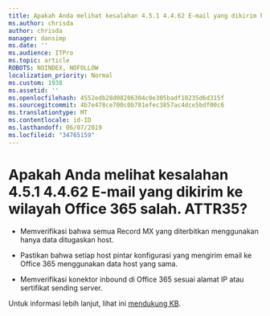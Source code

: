 ```yaml
---
title: Apakah Anda melihat kesalahan 4.5.1 4.4.62 E-mail yang dikirim ke wilayah Office 365 salah. ATTR35?
ms.author: chrisda
author: chrisda
manager: dansimp
ms.date: ''
ms.audience: ITPro
ms.topic: article
ROBOTS: NOINDEX, NOFOLLOW
localization_priority: Normal
ms.custom: 1938
ms.assetid: ''
ms.openlocfilehash: 4552edb28d08206304c0e305badf10235d6d315f
ms.sourcegitcommit: 4b7e478ce700c0b781efec3857ac4dce5bdf00c6
ms.translationtype: MT
ms.contentlocale: id-ID
ms.lasthandoff: 06/07/2019
ms.locfileid: "34765159"
---
```

# <a name="are-you-seeing-error-451-4462-mail-sent-to-the-wrong-office-365-region-attr35"></a>Apakah Anda melihat kesalahan 4.5.1 4.4.62 E-mail yang dikirim ke wilayah Office 365 salah. ATTR35?

- Memverifikasi bahwa semua Record MX yang diterbitkan menggunakan hanya data ditugaskan host.

- Pastikan bahwa setiap host pintar konfigurasi yang mengirim email ke Office 365 menggunakan data host yang sama.

- Memverifikasi konektor inbound di Office 365 sesuai alamat IP atau sertifikat sending server.

Untuk informasi lebih lanjut, lihat ini [mendukung KB](https://support.microsoft.com/help/4057301/attr35-response-code-when-mail-is-sent-to-eop-exo).
